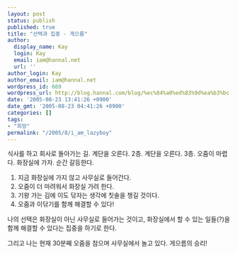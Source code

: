 ```yaml
---
layout: post
status: publish
published: true
title: "선택과 집중 - 게으름"
author:
  display_name: Kay
  login: Kay
  email: iam@hannal.net
  url: ''
author_login: Kay
author_email: iam@hannal.net
wordpress_id: 669
wordpress_url: http://blog.hannal.com/blog/%ec%84%a0%ed%83%9d%ea%b3%bc-%ec%a7%91%ec%a4%91-%ea%b2%8c%ec%9c%bc%eb%a6%84/
date: '2005-08-23 13:41:26 +0900'
date_gmt: '2005-08-23 04:41:26 +0900'
categories: []
tags:
- "희망"
permalink: "/2005/8/i_am_lazyboy"
---
```

<p>식사를 하고 회사로 돌아가는 길. 계단을 오른다. 2층. 계단을 오른다. 3층. 오줌이 마렵다. 화장실에 가자. 순간 갈등한다.</p>
<ol>
<li>지금 화장실에 가지 않고 사무실로 들어간다.</li>
<li>오줌이 더 마려워서 화장실 가려 한다.</li>
<li>기왕 가는 김에 이도 닦자는 생각에 칫솔을 챙길 것이다.</li>
<li>오줌과 이닦기를 함께 해결할 수 있다!</li>
</ol>
<p>나의 선택은 화장실이 아닌 사무실로 들어가는 것이고, 화장실에서 할 수 있는 일들(?)을 함께 해결할 수 있다는 집중을 하기로 한다.</p>
<p>그리고 나는 현재 30분째 오줌을 참으며 사무실에서 놀고 있다. 게으름의 승리!</p>
